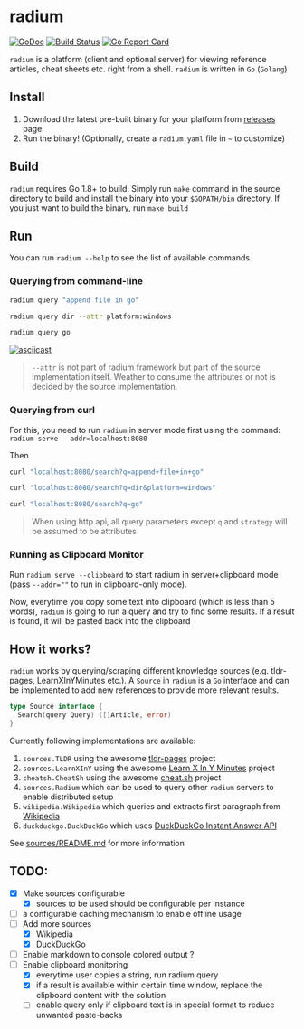 # radium

[![GoDoc](https://godoc.org/github.com/shivylp/radium?status.svg)](https://godoc.org/github.com/shivylp/radium) [![Build Status](https://travis-ci.org/shivylp/radium.svg?branch=master)](https://travis-ci.org/shivylp/radium) [![Go Report Card](https://goreportcard.com/badge/github.com/shivylp/radium)](https://goreportcard.com/report/github.com/shivylp/radium)

`radium` is a platform (client and optional server) for viewing
reference articles, cheat sheets etc. right from a shell. `radium`
is written in `Go` (`Golang`)

## Install

1. Download the latest pre-built binary for your platform from [releases](https://github.com/shivylp/radium/releases) page.
2. Run the binary! (Optionally, create a `radium.yaml` file in `~` to customize)

## Build

`radium` requires Go 1.8+ to build. Simply run `make` command in
the source directory to build and install the binary into your `$GOPATH/bin`
directory. If you just want to build the binary, run `make build`

## Run
You can run `radium --help` to see the list of available commands.

### Querying from command-line

```bash
radium query "append file in go"

radium query dir --attr platform:windows

radium query go
```

[![asciicast](https://asciinema.org/a/pT0gCmdXdIuINCO1yaseeNuMB.png)](https://asciinema.org/a/pT0gCmdXdIuINCO1yaseeNuMB)

> `--attr` is not part of radium framework but part of the source
> implementation itself. Weather to consume the attributes or not
> is decided by the source implementation.

### Querying from curl

For this, you need to run `radium` in server mode first using the
command: `radium serve --addr=localhost:8080`

Then

```bash
curl "localhost:8080/search?q=append+file+in+go"

curl "localhost:8080/search?q=dir&platform=windows"

curl "localhost:8080/search?q=go"
```

> When using http api, all query parameters except `q` and `strategy` will be
> assumed to be attributes

### Running as Clipboard Monitor

Run `radium serve --clipboard` to start radium in server+clipboard
mode (pass `--addr=""` to run in clipboard-only mode).

Now, everytime you copy some text into clipboard (which is less than
5 words), `radium` is going to run a query and try to find some results.
If a result is found, it will be pasted back into the clipboard

## How it works?

`radium` works by querying/scraping different knowledge sources
(e.g. tldr-pages, LearnXInYMinutes etc.). A `Source` in `radium`
is a `Go` interface and can be implemented to add new references
to provide more relevant results.

```go
type Source interface {
  Search(query Query) ([]Article, error)
}
```

Currently following implementations are available:


1. `sources.TLDR` using the awesome [tldr-pages](https://github.com/tldr-pages/tldr) project
2. `sources.LearnXInY` using the awesome [Learn X In Y Minutes](https://github.com/adambard/learnxinyminutes-docs) project
3. `cheatsh.CheatSh` using the awesome [cheat.sh](https://github.com/chubin/cheat.sh) project
4. `sources.Radium` which can be used to query other `radium` servers to enable distributed setup
5. `wikipedia.Wikipedia` which queries and extracts first paragraph from [Wikipedia](https://en.wikipedia.org)
6. `duckduckgo.DuckDuckGo` which uses [DuckDuckGo Instant Answer API](https://api.duckduckgo.com/)

See [sources/README.md](./sources/README.md) for more information

## TODO:

- [x] Make sources configurable
  - [x] sources to be used should be configurable per instance
- [ ] a configurable caching mechanism to enable offline usage
- [ ] Add more sources
  - [x] Wikipedia
  - [x] DuckDuckGo
- [ ] Enable markdown to console colored output ?
- [ ] Enable clipboard monitoring
  - [x] everytime user copies a string, run radium query
  - [x] if a result is available within certain time window, replace the clipboard
    content with the solution
  - [ ] enable query only if clipboard text is in special format to reduce unwanted paste-backs
